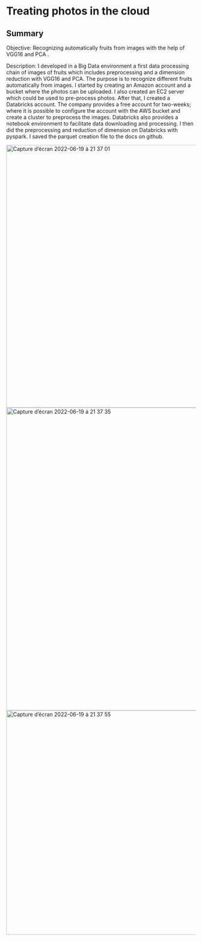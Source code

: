 # Treating photos in the cloud

## Summary
Objective: Recognizing automatically fruits from images with the help of VGG16 and PCA . 

Description: 
I developed in a Big Data environment a first data processing chain of images of fruits which includes preprocessing and a dimension reduction with VGG16 and PCA. The purpose is to recognize different fruits automatically from images. I started by creating an Amazon account and a bucket where the photos can be uploaded. I also created an EC2 server which could be used to pre-process photos. After that, I created a Databricks account. The company provides a free account for two-weeks; where it is possible to configure the account with the AWS bucket and create a cluster to preprocess the images. Databricks also provides a notebook environment to facilitate data downloading and processing. I then did the preprocessing and reduction of dimension on Databricks with pyspark. I saved the parquet creation file to the docs on github.

<img width="697" alt="Capture d’écran 2022-06-19 à 21 37 01" src="https://user-images.githubusercontent.com/101344485/174497621-71ae8b74-a46f-4bdb-a838-b5d832b7c73a.png">

<img width="803" alt="Capture d’écran 2022-06-19 à 21 37 35" src="https://user-images.githubusercontent.com/101344485/174497629-23829b1a-60c2-4edc-bfb4-5c641f4d4354.png">

<img width="595" alt="Capture d’écran 2022-06-19 à 21 37 55" src="https://user-images.githubusercontent.com/101344485/174497637-cbdd7f2c-c2c6-4cb3-8391-1bf936599f33.png">
